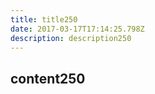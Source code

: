 ```yaml
---
title: title250
date: 2017-03-17T17:14:25.798Z
description: description250
---
```


## content250
  

